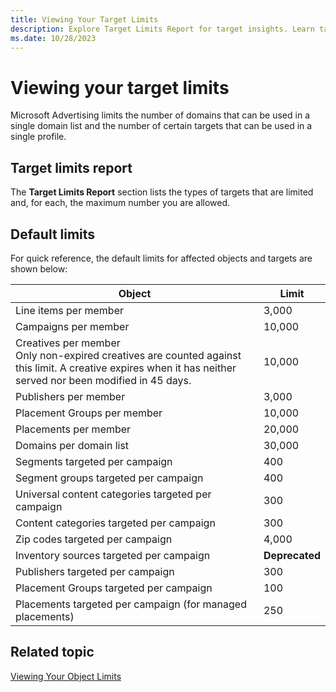 ```yaml
---
title: Viewing Your Target Limits 
description: Explore Target Limits Report for target insights. Learn target type maximums to optimize campaigns for success.
ms.date: 10/28/2023
---
```


# Viewing your target limits

Microsoft Advertising limits the number of domains that can be used in a single domain list and the number of certain targets that can be used in a single profile.

## Target limits report

The **Target Limits Report** section lists the types of targets that are limited and, for each, the maximum number you are allowed.

## Default limits

For quick reference, the default limits for affected objects and targets are shown below:

| Object | Limit |
|---|---|
| Line items per member | 3,000 |
| Campaigns per member | 10,000 |
| Creatives per member<br>Only non-expired creatives are counted against this limit. A creative expires when it has neither served nor been modified in 45 days. | 10,000 |
| Publishers per member | 3,000 |
| Placement Groups per member | 10,000 |
| Placements per member | 20,000 |
| Domains per domain list | 30,000 |
| Segments targeted per campaign | 400 |
| Segment groups targeted per campaign | 400 |
| Universal content categories targeted per campaign | 300 |
| Content categories targeted per campaign | 300 |
| Zip codes targeted per campaign | 4,000 |
| Inventory sources targeted per campaign | **Deprecated** |
| Publishers targeted per campaign | 300 |
| Placement Groups targeted per campaign | 100 |
| Placements targeted per campaign (for managed placements) | 250 |

## Related topic

[Viewing Your Object Limits](viewing-your-object-limits.md)
